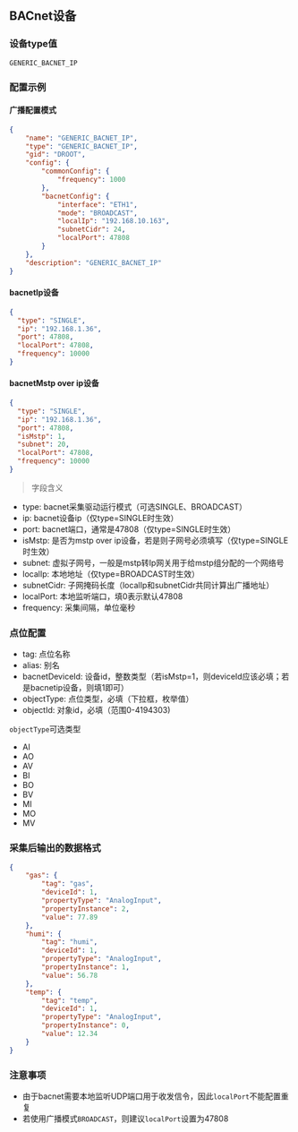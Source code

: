 ## BACnet设备

### 设备type值
`GENERIC_BACNET_IP`
### 配置示例
#### 广播配置模式
```json
{
    "name": "GENERIC_BACNET_IP",
    "type": "GENERIC_BACNET_IP",
    "gid": "DROOT",
    "config": {
        "commonConfig": {
            "frequency": 1000
        },
        "bacnetConfig": {
            "interface": "ETH1",
            "mode": "BROADCAST",
            "localIp": "192.168.10.163",
            "subnetCidr": 24,
            "localPort": 47808
        }
    },
    "description": "GENERIC_BACNET_IP"
}
```

#### bacnetIp设备
```json
{
  "type": "SINGLE",
  "ip": "192.168.1.36",
  "port": 47808,
  "localPort": 47808,
  "frequency": 10000
}
```

#### bacnetMstp over ip设备
```json
{
  "type": "SINGLE",
  "ip": "192.168.1.36",
  "port": 47808,
  "isMstp": 1,
  "subnet": 20,
  "localPort": 47808,
  "frequency": 10000
}
```

> 字段含义

- type: bacnet采集驱动运行模式（可选SINGLE、BROADCAST）
- ip:  bacnet设备ip（仅type=SINGLE时生效）
- port:  bacnet端口，通常是47808（仅type=SINGLE时生效）
- isMstp: 是否为mstp over ip设备，若是则子网号必须填写（仅type=SINGLE时生效）
- subnet: 虚拟子网号，一般是mstp转Ip网关用于给mstp组分配的一个网络号
- localIp: 本地地址（仅type=BROADCAST时生效）
- subnetCidr: 子网掩码长度（localIp和subnetCidr共同计算出广播地址）
- localPort:  本地监听端口，填0表示默认47808
- frequency:  采集间隔，单位毫秒

### 点位配置
- tag: 点位名称
- alias: 别名
- bacnetDeviceId: 设备id，整数类型（若isMstp=1，则deviceId应该必填；若是bacnetip设备，则填1即可）
- objectType: 点位类型，必填（下拉框，枚举值）
- objectId: 对象id，必填（范围0-4194303)

`objectType`可选类型
* AI
* AO
* AV
* BI
* BO
* BV
* MI
* MO
* MV

### 采集后输出的数据格式
```json
{
    "gas": {
        "tag": "gas",
        "deviceId": 1,
        "propertyType": "AnalogInput",
        "propertyInstance": 2,
        "value": 77.89
    },
    "humi": {
        "tag": "humi",
        "deviceId": 1,
        "propertyType": "AnalogInput",
        "propertyInstance": 1,
        "value": 56.78
    },
    "temp": {
        "tag": "temp",
        "deviceId": 1,
        "propertyType": "AnalogInput",
        "propertyInstance": 0,
        "value": 12.34
    }
}
```

### 注意事项
* 由于bacnet需要本地监听UDP端口用于收发信令，因此`localPort`不能配置重复
* 若使用广播模式`BROADCAST`，则建议`localPort`设置为47808
